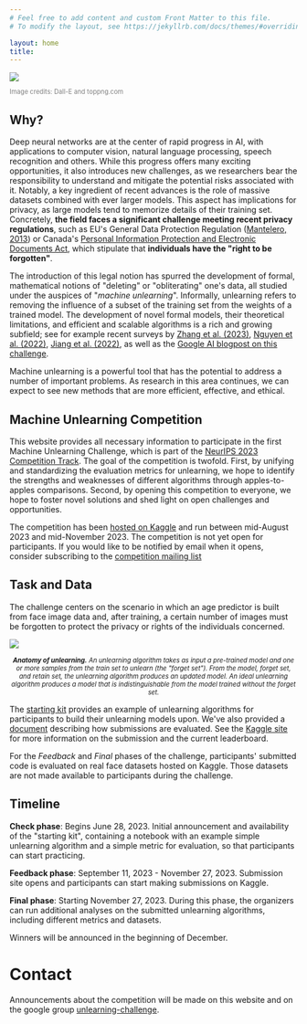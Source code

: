 ```yaml
---
# Feel free to add content and custom Front Matter to this file.
# To modify the layout, see https://jekyllrb.com/docs/themes/#overriding-theme-defaults

layout: home
title:
---
```


<div style="width: 256px">
<img src="Unlearning-logo.png"> <br>
<p style="color: grey; font-size: 80%">Image credits: Dall-E and toppng.com</p>
</div>

## Why?

Deep neural networks are at the center of rapid progress in AI, with applications to computer vision, natural language processing, speech recognition and others. While this progress offers many exciting opportunities, it also introduces new challenges, as we researchers bear the responsibility to understand and mitigate the potential risks associated with it. Notably, a key ingredient of recent advances is the role of massive datasets combined with ever larger models. This aspect has implications for privacy, as large models tend to memorize details of their training set. Concretely, **the field faces a significant challenge meeting recent privacy regulations**, such as EU's General Data Protection Regulation ([Mantelero, 2013](https://doi.org/10.1016/j.clsr.2013.03.010)) or Canada's [Personal Information Protection and Electronic Documents Act](https://www.priv.gc.ca/en/privacy-topics/privacy-laws-in-canada/the-personal-information-protection-and-electronic-documents-act-pipeda/), which stipulate that **individuals have the "right to be forgotten"**.

The introduction of this legal notion has spurred the development of formal, mathematical notions of "deleting" or "obliterating" one's data, all studied under the auspices of "*machine unlearning*". Informally, unlearning refers to removing the influence of a subset of the training set from the weights of a trained model. The development of novel formal models, their theoretical limitations, and efficient and scalable algorithms is a rich and growing subfield; see for example recent surveys by [Zhang et al. (2023)](https://doi.org/10.1007/s42979-023-01767-4), [Nguyen et al. (2022)](https://arxiv.org/abs/2209.02299), [Jiang et al. (2022)](https://doi.org/10.1117/12.2660330), as well as the [Google AI blogpost on this challenge](https://ai.googleblog.com/2023/06/announcing-first-machine-unlearning.html).

Machine unlearning is a powerful tool that has the potential to address a number of important problems. As research in this area continues, we can expect to see new methods that are more efficient, effective, and ethical.


## Machine Unlearning Competition

This website provides all necessary information to participate in the first Machine Unlearning Challenge, which is part of the [NeurIPS 2023 Competition Track](https://neurips.cc/Conferences/2023/CompetitionTrack). The goal of the competition is twofold. First, by unifying and standardizing the evaluation metrics for unlearning, we hope to identify the strengths and weaknesses of different algorithms through apples-to-apples comparisons. Second, by opening this competition to everyone, we hope to foster novel solutions and shed light on open challenges and opportunities.

The competition has been [hosted on Kaggle](https://www.kaggle.com/competitions/neurips-2023-machine-unlearning/) and run between mid-August 2023 and mid-November 2023. The competition is not yet open for participants. If you would like to be notified by email when it opens, consider subscribing to the [competition mailing list](https://groups.google.com/g/unlearning-challenge)


## Task and Data

The challenge centers on the scenario in which an age predictor is built from face image data and, after training, a certain number of images must be forgotten to protect the privacy or rights of the individuals concerned.

<a href="https://blogger.googleusercontent.com/img/b/R29vZ2xl/AVvXsEiRnut8P03hlk5tKJPEEsqUl1DSlqN2ScdJeiaRfC3mWbQ_PBBwf7wBU9xgxuzr1GoqgkB6MwCa6Zrdo6LQxSOIPXIUrl1Yug73k2Q2zFI61VDAi9K21JOPox0Hc1CIh6ShKxW9Tgy45TYV3p3r5IiI7yxzzzOpzvbJ-5o3QVtjZn6vhDZLntnCcUSi1mb_/s720/image1.png" imageanchor="1" style="margin-left: auto; margin-right: auto;"><img border="0" data-original-height="405" data-original-width="720" src="https://blogger.googleusercontent.com/img/b/R29vZ2xl/AVvXsEiRnut8P03hlk5tKJPEEsqUl1DSlqN2ScdJeiaRfC3mWbQ_PBBwf7wBU9xgxuzr1GoqgkB6MwCa6Zrdo6LQxSOIPXIUrl1Yug73k2Q2zFI61VDAi9K21JOPox0Hc1CIh6ShKxW9Tgy45TYV3p3r5IiI7yxzzzOpzvbJ-5o3QVtjZn6vhDZLntnCcUSi1mb_/s16000/image1.png"></a>
<p style="text-align: center; font-size: 80%; font-color: gray; font-style: italic"><b>Anatomy of unlearning.</b> An unlearning algorithm takes as input a pre-trained model and one or more samples from the train set to unlearn (the "forget set"). From the model, forget set, and retain set, the unlearning algorithm produces an updated model. An ideal unlearning algorithm produces a model that is indistinguishable from the model trained without the forget set.</p>

The [starting kit](https://github.com/unlearning-challenge/starting-kit) provides an example of unlearning algorithms for participants to build their unlearning models upon. We've also provided a [document](https://unlearning-challenge.github.io/assets/data/Machine_Unlearning_Metric.pdf) describing how submissions are evaluated. See the [Kaggle site](https://www.kaggle.com/competitions/neurips-2023-machine-unlearning/) for more information on the submission and the current leaderboard.

For the *Feedback* and *Final* phases of the challenge, participants' submitted code is evaluated on real face datasets hosted on Kaggle. Those datasets are not made available to participants during the challenge.

## Timeline

**Check phase**: Begins June 28, 2023. Initial announcement and availability of the "starting kit", containing a notebook with an example simple unlearning algorithm and a simple metric for evaluation, so that participants can start practicing.

**Feedback phase**: September 11, 2023 - November 27, 2023. Submission site opens and participants can start making submissions on Kaggle.

**Final phase**: Starting November 27, 2023. During this phase, the organizers can run additional analyses on the submitted unlearning algorithms, including different metrics and datasets.

Winners will be announced in the beginning of December.


# Contact

Announcements about the competition will be made on this website and on the google group [unlearning-challenge](https://groups.google.com/g/unlearning-challenge). 
